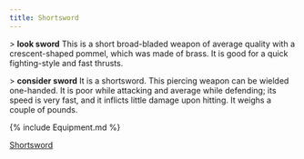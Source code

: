 ```yaml
---
title: Shortsword
---
```


\> **look sword**
This is a short broad-bladed weapon of average quality with a
crescent-shaped
pommel, which was made of brass. It is good for a quick fighting-style
and fast
thrusts.

\> **consider sword**
It is a shortsword.
This piercing weapon can be wielded one-handed.
It is poor while attacking and average while defending; its speed is
very fast, and it inflicts little damage upon hitting.
It weighs a couple of pounds.

{% include Equipment.md %}

[Shortsword](Category:_Piercing_weapons "wikilink")